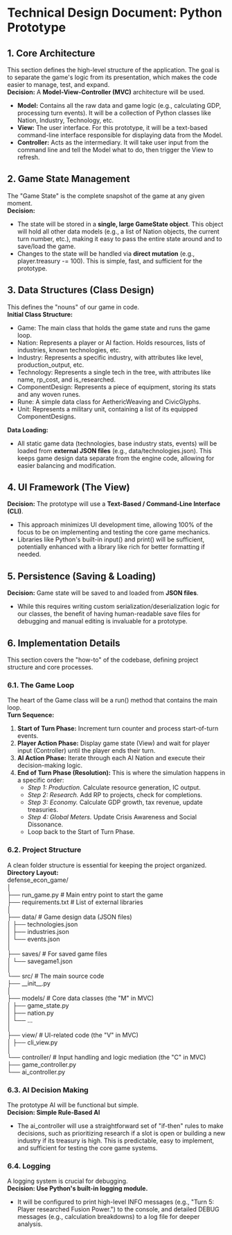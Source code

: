 # **Technical Design Document: Python Prototype**

## **1\. Core Architecture**

This section defines the high-level structure of the application. The goal is to separate the game's logic from its presentation, which makes the code easier to manage, test, and expand.  
**Decision:** A **Model-View-Controller (MVC)** architecture will be used.

* **Model:** Contains all the raw data and game logic (e.g., calculating GDP, processing turn events). It will be a collection of Python classes like Nation, Industry, Technology, etc.  
* **View:** The user interface. For this prototype, it will be a text-based command-line interface responsible for displaying data from the Model.  
* **Controller:** Acts as the intermediary. It will take user input from the command line and tell the Model what to do, then trigger the View to refresh.

## **2\. Game State Management**

The "Game State" is the complete snapshot of the game at any given moment.  
**Decision:**

* The state will be stored in a **single, large GameState object**. This object will hold all other data models (e.g., a list of Nation objects, the current turn number, etc.), making it easy to pass the entire state around and to save/load the game.  
* Changes to the state will be handled via **direct mutation** (e.g., player.treasury \-= 100). This is simple, fast, and sufficient for the prototype.

## **3\. Data Structures (Class Design)**

This defines the "nouns" of our game in code.  
**Initial Class Structure:**

* Game: The main class that holds the game state and runs the game loop.  
* Nation: Represents a player or AI faction. Holds resources, lists of industries, known technologies, etc.  
* Industry: Represents a specific industry, with attributes like level, production\_output, etc.  
* Technology: Represents a single tech in the tree, with attributes like name, rp\_cost, and is\_researched.  
* ComponentDesign: Represents a piece of equipment, storing its stats and any woven runes.  
* Rune: A simple data class for AethericWeaving and CivicGlyphs.  
* Unit: Represents a military unit, containing a list of its equipped ComponentDesigns.

**Data Loading:**

* All static game data (technologies, base industry stats, events) will be loaded from **external JSON files** (e.g., data/technologies.json). This keeps game design data separate from the engine code, allowing for easier balancing and modification.

## **4\. UI Framework (The View)**

**Decision:** The prototype will use a **Text-Based / Command-Line Interface (CLI)**.

* This approach minimizes UI development time, allowing 100% of the focus to be on implementing and testing the core game mechanics.  
* Libraries like Python's built-in input() and print() will be sufficient, potentially enhanced with a library like rich for better formatting if needed.

## **5\. Persistence (Saving & Loading)**

**Decision:** Game state will be saved to and loaded from **JSON files**.

* While this requires writing custom serialization/deserialization logic for our classes, the benefit of having human-readable save files for debugging and manual editing is invaluable for a prototype.

## **6\. Implementation Details**

This section covers the "how-to" of the codebase, defining project structure and core processes.

### **6.1. The Game Loop**

The heart of the Game class will be a run() method that contains the main loop.  
**Turn Sequence:**

1. **Start of Turn Phase:** Increment turn counter and process start-of-turn events.  
2. **Player Action Phase:** Display game state (View) and wait for player input (Controller) until the player ends their turn.  
3. **AI Action Phase:** Iterate through each AI Nation and execute their decision-making logic.  
4. **End of Turn Phase (Resolution):** This is where the simulation happens in a specific order:  
   * *Step 1: Production.* Calculate resource generation, IC output.  
   * *Step 2: Research.* Add RP to projects, check for completions.  
   * *Step 3: Economy.* Calculate GDP growth, tax revenue, update treasuries.  
   * *Step 4: Global Meters.* Update Crisis Awareness and Social Dissonance.  
   * Loop back to the Start of Turn Phase.

### **6.2. Project Structure**

A clean folder structure is essential for keeping the project organized.  
**Directory Layout:**  
defense\_econ\_game/  
│  
├── run\_game.py           \# Main entry point to start the game  
├── requirements.txt      \# List of external libraries  
│  
├── data/                 \# Game design data (JSON files)  
│   ├── technologies.json  
│   ├── industries.json  
│   └── events.json  
│  
├── saves/                \# For saved game files  
│   └── savegame1.json  
│  
└── src/                  \# The main source code  
    ├── \_\_init\_\_.py  
    │  
    ├── models/           \# Core data classes (the "M" in MVC)  
    │   ├── game\_state.py  
    │   ├── nation.py  
    │   └── ...  
    │  
    ├── view/             \# UI-related code (the "V" in MVC)  
    │   ├── cli\_view.py  
    │  
    └── controller/       \# Input handling and logic mediation (the "C" in MVC)  
        ├── game\_controller.py  
        └── ai\_controller.py

### **6.3. AI Decision Making**

The prototype AI will be functional but simple.  
**Decision: Simple Rule-Based AI**

* The ai\_controller will use a straightforward set of "if-then" rules to make decisions, such as prioritizing research if a slot is open or building a new industry if its treasury is high. This is predictable, easy to implement, and sufficient for testing the core game systems.

### **6.4. Logging**

A logging system is crucial for debugging.  
**Decision: Use Python's built-in logging module.**

* It will be configured to print high-level INFO messages (e.g., "Turn 5: Player researched Fusion Power.") to the console, and detailed DEBUG messages (e.g., calculation breakdowns) to a log file for deeper analysis.
